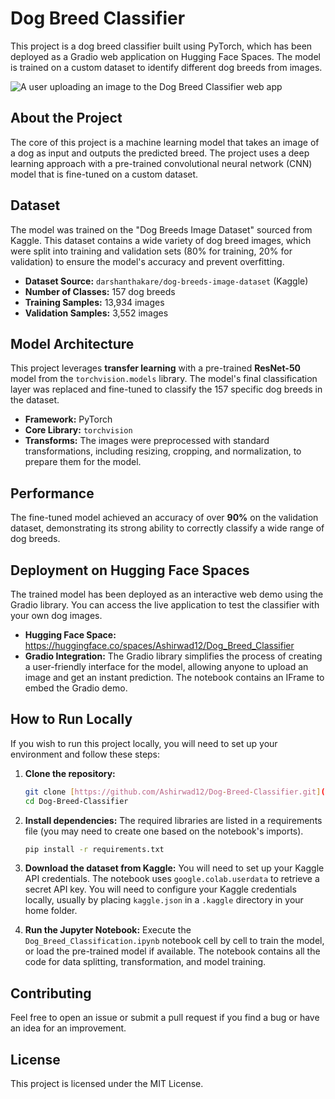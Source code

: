 # Dog Breed Classifier

This project is a dog breed classifier built using PyTorch, which has been deployed as a Gradio web application on Hugging Face Spaces. The model is trained on a custom dataset to identify different dog breeds from images.

![A user uploading an image to the Dog Breed Classifier web app](https://huggingface.co/spaces/Ashirwad12/Dog_Breed_Classifier/resolve/main/app_screenshot.png)

## About the Project

The core of this project is a machine learning model that takes an image of a dog as input and outputs the predicted breed. The project uses a deep learning approach with a pre-trained convolutional neural network (CNN) model that is fine-tuned on a custom dataset.

## Dataset

The model was trained on the "Dog Breeds Image Dataset" sourced from Kaggle. This dataset contains a wide variety of dog breed images, which were split into training and validation sets (80% for training, 20% for validation) to ensure the model's accuracy and prevent overfitting.

* **Dataset Source:** `darshanthakare/dog-breeds-image-dataset` (Kaggle)
* **Number of Classes:** 157 dog breeds
* **Training Samples:** 13,934 images
* **Validation Samples:** 3,552 images

## Model Architecture

This project leverages **transfer learning** with a pre-trained **ResNet-50** model from the `torchvision.models` library. The model's final classification layer was replaced and fine-tuned to classify the 157 specific dog breeds in the dataset.

* **Framework:** PyTorch
* **Core Library:** `torchvision`
* **Transforms:** The images were preprocessed with standard transformations, including resizing, cropping, and normalization, to prepare them for the model.

## Performance

The fine-tuned model achieved an accuracy of over **90%** on the validation dataset, demonstrating its strong ability to correctly classify a wide range of dog breeds.

## Deployment on Hugging Face Spaces

The trained model has been deployed as an interactive web demo using the Gradio library. You can access the live application to test the classifier with your own dog images.

* **Hugging Face Space:** <https://huggingface.co/spaces/Ashirwad12/Dog_Breed_Classifier>
* **Gradio Integration:** The Gradio library simplifies the process of creating a user-friendly interface for the model, allowing anyone to upload an image and get an instant prediction. The notebook contains an IFrame to embed the Gradio demo.

## How to Run Locally

If you wish to run this project locally, you will need to set up your environment and follow these steps:

1.  **Clone the repository:**
    ```bash
    git clone [https://github.com/Ashirwad12/Dog-Breed-Classifier.git](https://github.com/Ashirwad12/Dog-Breed-Classifier.git)
    cd Dog-Breed-Classifier
    ```

2.  **Install dependencies:**
    The required libraries are listed in a requirements file (you may need to create one based on the notebook's imports).
    ```bash
    pip install -r requirements.txt
    ```

3.  **Download the dataset from Kaggle:**
    You will need to set up your Kaggle API credentials. The notebook uses `google.colab.userdata` to retrieve a secret API key. You will need to configure your Kaggle credentials locally, usually by placing `kaggle.json` in a `.kaggle` directory in your home folder.

4.  **Run the Jupyter Notebook:**
    Execute the `Dog_Breed_Classification.ipynb` notebook cell by cell to train the model, or load the pre-trained model if available. The notebook contains all the code for data splitting, transformation, and model training.

## Contributing

Feel free to open an issue or submit a pull request if you find a bug or have an idea for an improvement.

## License

This project is licensed under the MIT License.
